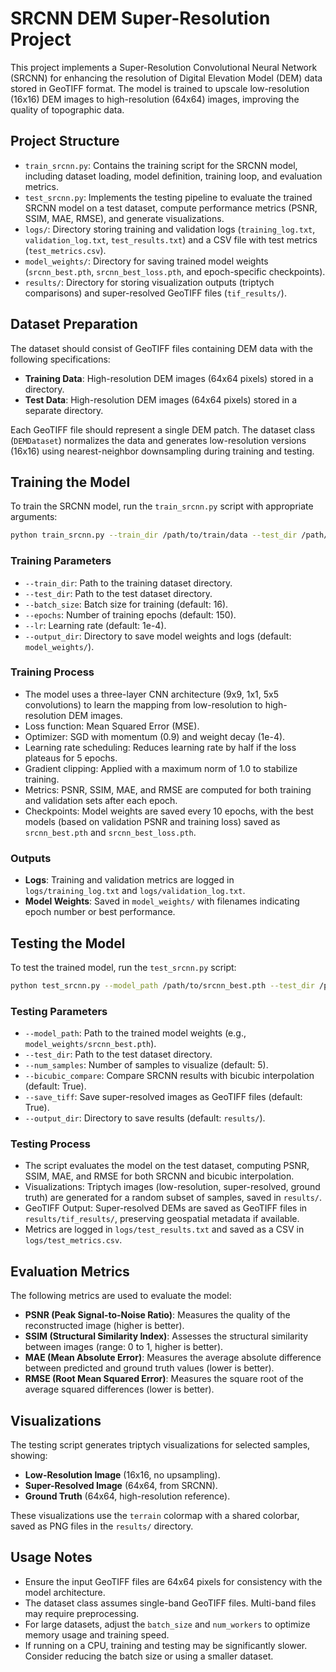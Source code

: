 # SRCNN DEM Super-Resolution Project

This project implements a Super-Resolution Convolutional Neural Network (SRCNN) for enhancing the resolution of Digital Elevation Model (DEM) data stored in GeoTIFF format. The model is trained to upscale low-resolution (16x16) DEM images to high-resolution (64x64) images, improving the quality of topographic data.

## Project Structure

- `train_srcnn.py`: Contains the training script for the SRCNN model, including dataset loading, model definition, training loop, and evaluation metrics.
- `test_srcnn.py`: Implements the testing pipeline to evaluate the trained SRCNN model on a test dataset, compute performance metrics (PSNR, SSIM, MAE, RMSE), and generate visualizations.
- `logs/`: Directory storing training and validation logs (`training_log.txt`, `validation_log.txt`, `test_results.txt`) and a CSV file with test metrics (`test_metrics.csv`).
- `model_weights/`: Directory for saving trained model weights (`srcnn_best.pth`, `srcnn_best_loss.pth`, and epoch-specific checkpoints).
- `results/`: Directory for storing visualization outputs (triptych comparisons) and super-resolved GeoTIFF files (`tif_results/`).

## Dataset Preparation

The dataset should consist of GeoTIFF files containing DEM data with the following specifications:

- **Training Data**: High-resolution DEM images (64x64 pixels) stored in a directory.
- **Test Data**: High-resolution DEM images (64x64 pixels) stored in a separate directory.

Each GeoTIFF file should represent a single DEM patch. The dataset class (`DEMDataset`) normalizes the data and generates low-resolution versions (16x16) using nearest-neighbor downsampling during training and testing.

## Training the Model

To train the SRCNN model, run the `train_srcnn.py` script with appropriate arguments:

```bash
python train_srcnn.py --train_dir /path/to/train/data --test_dir /path/to/test/data
```

### Training Parameters

- `--train_dir`: Path to the training dataset directory.
- `--test_dir`: Path to the test dataset directory.
- `--batch_size`: Batch size for training (default: 16).
- `--epochs`: Number of training epochs (default: 150).
- `--lr`: Learning rate (default: 1e-4).
- `--output_dir`: Directory to save model weights and logs (default: `model_weights/`).

### Training Process

- The model uses a three-layer CNN architecture (9x9, 1x1, 5x5 convolutions) to learn the mapping from low-resolution to high-resolution DEM images.
- Loss function: Mean Squared Error (MSE).
- Optimizer: SGD with momentum (0.9) and weight decay (1e-4).
- Learning rate scheduling: Reduces learning rate by half if the loss plateaus for 5 epochs.
- Gradient clipping: Applied with a maximum norm of 1.0 to stabilize training.
- Metrics: PSNR, SSIM, MAE, and RMSE are computed for both training and validation sets after each epoch.
- Checkpoints: Model weights are saved every 10 epochs, with the best models (based on validation PSNR and training loss) saved as `srcnn_best.pth` and `srcnn_best_loss.pth`.

### Outputs

- **Logs**: Training and validation metrics are logged in `logs/training_log.txt` and `logs/validation_log.txt`.
- **Model Weights**: Saved in `model_weights/` with filenames indicating epoch number or best performance.

## Testing the Model

To test the trained model, run the `test_srcnn.py` script:

```bash
python test_srcnn.py --model_path /path/to/srcnn_best.pth --test_dir /path/to/test/data
```

### Testing Parameters

- `--model_path`: Path to the trained model weights (e.g., `model_weights/srcnn_best.pth`).
- `--test_dir`: Path to the test dataset directory.
- `--num_samples`: Number of samples to visualize (default: 5).
- `--bicubic_compare`: Compare SRCNN results with bicubic interpolation (default: True).
- `--save_tiff`: Save super-resolved images as GeoTIFF files (default: True).
- `--output_dir`: Directory to save results (default: `results/`).

### Testing Process

- The script evaluates the model on the test dataset, computing PSNR, SSIM, MAE, and RMSE for both SRCNN and bicubic interpolation.
- Visualizations: Triptych images (low-resolution, super-resolved, ground truth) are generated for a random subset of samples, saved in `results/`.
- GeoTIFF Output: Super-resolved DEMs are saved as GeoTIFF files in `results/tif_results/`, preserving geospatial metadata if available.
- Metrics are logged in `logs/test_results.txt` and saved as a CSV in `logs/test_metrics.csv`.

## Evaluation Metrics

The following metrics are used to evaluate the model:

- **PSNR (Peak Signal-to-Noise Ratio)**: Measures the quality of the reconstructed image (higher is better).
- **SSIM (Structural Similarity Index)**: Assesses the structural similarity between images (range: 0 to 1, higher is better).
- **MAE (Mean Absolute Error)**: Measures the average absolute difference between predicted and ground truth values (lower is better).
- **RMSE (Root Mean Squared Error)**: Measures the square root of the average squared differences (lower is better).

## Visualizations

The testing script generates triptych visualizations for selected samples, showing:

- **Low-Resolution Image** (16x16, no upsampling).
- **Super-Resolved Image** (64x64, from SRCNN).
- **Ground Truth** (64x64, high-resolution reference).

These visualizations use the `terrain` colormap with a shared colorbar, saved as PNG files in the `results/` directory.

## Usage Notes

- Ensure the input GeoTIFF files are 64x64 pixels for consistency with the model architecture.
- The dataset class assumes single-band GeoTIFF files. Multi-band files may require preprocessing.
- For large datasets, adjust the `batch_size` and `num_workers` to optimize memory usage and training speed.
- If running on a CPU, training and testing may be significantly slower. Consider reducing the batch size or using a smaller dataset.
